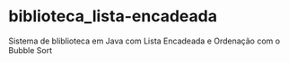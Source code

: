 # biblioteca_lista-encadeada
Sistema de bliblioteca em Java com Lista Encadeada e Ordenação com o Bubble Sort
